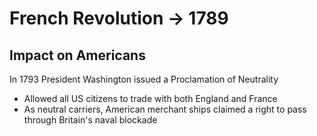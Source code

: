 # French Revolution -> 1789

## Impact on Americans

In 1793 President Washington issued a Proclamation of Neutrality
- Allowed all US citizens to trade with both England and France
- As neutral carriers, American merchant ships claimed a right to pass through
  Britain's naval blockade

